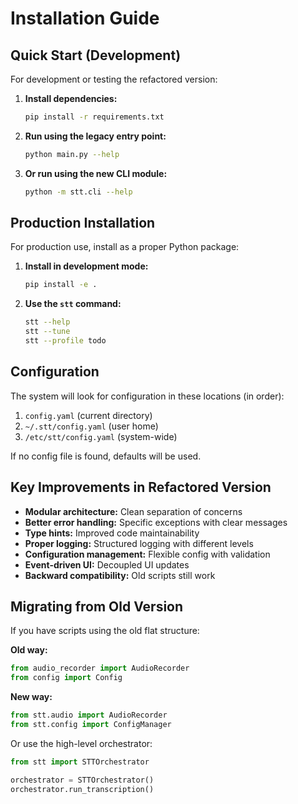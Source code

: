 # Installation Guide

## Quick Start (Development)

For development or testing the refactored version:

1. **Install dependencies:**
   ```bash
   pip install -r requirements.txt
   ```

2. **Run using the legacy entry point:**
   ```bash
   python main.py --help
   ```

3. **Or run using the new CLI module:**
   ```bash
   python -m stt.cli --help
   ```

## Production Installation

For production use, install as a proper Python package:

1. **Install in development mode:**
   ```bash
   pip install -e .
   ```

2. **Use the `stt` command:**
   ```bash
   stt --help
   stt --tune
   stt --profile todo
   ```

## Configuration

The system will look for configuration in these locations (in order):
1. `config.yaml` (current directory)
2. `~/.stt/config.yaml` (user home)
3. `/etc/stt/config.yaml` (system-wide)

If no config file is found, defaults will be used.

## Key Improvements in Refactored Version

- **Modular architecture:** Clean separation of concerns
- **Better error handling:** Specific exceptions with clear messages
- **Type hints:** Improved code maintainability
- **Proper logging:** Structured logging with different levels
- **Configuration management:** Flexible config with validation
- **Event-driven UI:** Decoupled UI updates
- **Backward compatibility:** Old scripts still work

## Migrating from Old Version

If you have scripts using the old flat structure:

**Old way:**
```python
from audio_recorder import AudioRecorder
from config import Config
```

**New way:**
```python
from stt.audio import AudioRecorder
from stt.config import ConfigManager
```

Or use the high-level orchestrator:
```python
from stt import STTOrchestrator

orchestrator = STTOrchestrator()
orchestrator.run_transcription()
```